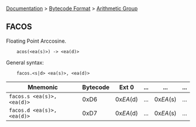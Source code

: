 [Documentation](../../README.md) > [Bytecode Format](../README.md) > [Arithmetic Group](../InstructionsArithmetic.md)

## FACOS

Floating Point Arccosine.

        acos(<ea(s)>) -> <ea(d)>

General syntax:

        facos.<s|d> <ea(s)>, <ea(d)>

| Mnemonic | Bytecode | Ext 0 | ... | ... | ... |
| - | - | - | - | - | - |
| `facos.s <ea(s)>, <ea(d)>` | 0xD6 | 0x*EA*(d) | ... | 0x*EA*(s) | ... |
| `facos.d <ea(s)>, <ea(d)>` | 0xD7 | 0x*EA*(d) | ... | 0x*EA*(s) | ... |
